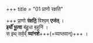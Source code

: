 +++
title = "01 प्राणो रक्षति"

+++
प्रा॒णो **र॑क्षति॒** विश्व॒म् **एज॑त्** ।  
**इर्यो॑ भू॒त्वा** ब॑हु॒धा ब॒हूनि॑ ।  
स इथ् सर्व॒व्ँ **व्या॑नशे**+++(=व्याप्तवान्)+++ ।  

